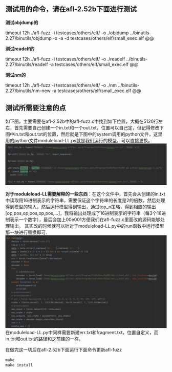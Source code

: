 ## 测试用的命令，请在afl-2.52b下面进行测试

**测试objdump的**

timeout 12h ./afl-fuzz -i testcases/others/elf/ -o ./objdump ../binutils-2.27/binutils/objdump -x -a -d testcases/others/elf/small_exec.elf @@

**测试readelf的**

timeout 12h ./afl-fuzz -i testcases/others/elf/ -o ./readelf ../binutils-2.27/binutils/readelf -a testcases/others/elf/small_exec.elf @@

**测试nm的**

timeout 12h ./afl-fuzz -i testcases/others/elf/ -o ./nm ../binutils-2.27/binutils/nm-new -a testcases/others/elf/small_exec.elf @@

## 测试所需要注意的点
如下图，主要需要在afl-2.52b中的afl-fuzz.c中找到如下位置，大概在5120行左右，首先需要自己创建一个in.txt和一个out.txt，位置可以自己定，但记得修改下图中in.txt和out.txt的位置，然后就是下图中的system调用的python文件，这里用的python文件moduleload-LL.py就是我们运行的模型，可以直接更换。
![图片](./readme的图片.png)

**对于moduleload-LL需要解释的一些东西**：在这个文件中，首先会从创建的in.txt中读取用16进制表示的字符串，需要保证这个字符串的长度是2的倍数，然后处理得到模型的输入，然后运行模型得到输出，通过top_n策略，得到相应的输出\[op,pos,op,pos,op,pos,...\]，我将输出处理成了16进制表示的字符串（每3个16进制表示一个数字），最后会加上00e001方便我们在afl-fuzz.c里面改的源码能够处理输出。
其实改的时候就可以针对于moduleload-LL.py中的run函数中运行模型那一块进行替换即可.
![图片](./readme的图片2.png)
在moduleload-LL.py中同样需要新建err.txt和fragment.txt，位置自定义，而in.txt和out.txt的路径和之前建的一样。

在做完这一切后在afl-2.52b下面运行下面命令更新afl-fuzz


~~~
make
make install
~~~
